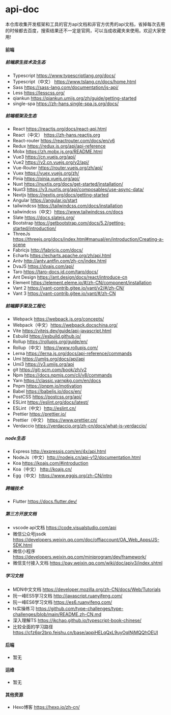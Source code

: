 # api-doc
本仓库收集开发框架和工具的官方api文档和非官方优秀的api文档，省掉每次去用的时候都去百度，搜索结果还不一定是官网，可以当成收藏夹来使用。欢迎大家使用!

#### 前端
##### 前端原生技术及生态
- Typescript https://www.typescriptlang.org/docs/
- Typescript（中文） https://www.tslang.cn/docs/home.html
- Sass https://sass-lang.com/documentation/js-api/
- Less https://lesscss.org/
- qiankun https://qiankun.umijs.org/zh/guide/getting-started
- single-spa https://zh-hans.single-spa.js.org/docs/
##### 前端框架及生态
- React https://reactjs.org/docs/react-api.html
- React（中文） https://zh-hans.reactjs.org
- React-router https://reactrouter.com/docs/en/v6
- Redux https://redux.js.org/api/api-reference
- Mobx https://zh.mobx.js.org/README.html
- Vue3  https://cn.vuejs.org/api/
- Vue2  https://v2.cn.vuejs.org/v2/api/
- Vue-Router https://router.vuejs.org/zh/api/
- Vuex https://vuex.vuejs.org/zh/
- Pinia https://pinia.vuejs.org/api/
- Nuxt https://nuxtjs.org/docs/get-started/installation/
- Nuxt3 https://v3.nuxtjs.org/api/composables/use-async-data/
- Nextjs https://nextjs.org/docs/getting-started
- Angular https://angular.io/start
- tailwindcss https://tailwindcss.com/docs/installation
- tailwindcss（中文）https://www.tailwindcss.cn/docs
- Slate https://docs.slatejs.org/
- Bootstrap https://getbootstrap.com/docs/5.2/getting-started/introduction/
- ThreeJs https://threejs.org/docs/index.html#manual/en/introduction/Creating-a-scene
- Fabricjs http://fabricjs.com/docs/
- Echarts https://echarts.apache.org/zh/api.html
- Antv http://antv.antfin.com/zh-cn/index.html
- DvaJS https://dvajs.com/api/
- Taro https://taro-docs.jd.com/taro/docs/
- Ant Design https://ant.design/docs/react/introduce-cn
- Element https://element.eleme.io/#/zh-CN/component/installation
- Vant 2 https://vant-contrib.gitee.io/vant/v2/#/zh-CN/
- Vant 3  https://vant-contrib.gitee.io/vant/#/zh-CN

##### 前端脚手架及工程化
- Webpack https://webpack.js.org/concepts/
- Webpack（中文）https://webpack.docschina.org/
- Vite https://vitejs.dev/guide/api-javascript.html
- Esbuild https://esbuild.github.io/
- Rollup https://rollupjs.org/guide/en/
- Rollup（中文）https://www.rollupjs.com/
- Lerna https://lerna.js.org/docs/api-reference/commands
- Umi https://umijs.org/docs/api/api
- Umi3 https://v3.umijs.org/api
- git https://git-scm.com/book/zh/v2
- Npm https://docs.npmjs.com/cli/v8/commands
- Yarn https://classic.yarnpkg.com/en/docs
- Pnpm https://pnpm.io/motivation
- Babel https://babeljs.io/docs/en/
- PostCSS https://postcss.org/api/
- ESLint https://eslint.org/docs/latest/
- ESLint（中文）http://eslint.cn/
- Prettier https://prettier.io/
- Prettier（中文） https://www.prettier.cn/
- Verdaccio https://verdaccio.org/zh-cn/docs/what-is-verdaccio/

##### node生态
- Express http://expressjs.com/en/4x/api.html
- NodeJs（中文）http://nodejs.cn/api-v12/documentation.html
- Koa https://koajs.com/#introduction
- Koa（中文） http://koajs.cn/
- Egg（中文）https://www.eggjs.org/zh-CN/intro

##### 跨端技术
- Flutter https://docs.flutter.dev/

##### 第三方开放文档
- vscode api文档 https://code.visualstudio.com/api
- 微信公众号jssdk https://developers.weixin.qq.com/doc/offiaccount/OA_Web_Apps/JS-SDK.html
- 微信小程序 https://developers.weixin.qq.com/miniprogram/dev/framework/
- 微信支付接入文档 https://pay.weixin.qq.com/wiki/doc/apiv3/index.shtml

##### 学习文档
- MDN中文文档 https://developer.mozilla.org/zh-CN/docs/Web/Tutorials
- 阮一峰ES5学习文档 http://javascript.ruanyifeng.com/
- 阮一峰ES6学习文档 https://es6.ruanyifeng.com/
- ts实操练习 https://github.com/type-challenges/type-challenges/blob/main/README.zh-CN.md
- 深入理解TS https://jkchao.github.io/typescript-book-chinese/
- 比较全面的学习路径 https://cfz6pr2brp.feishu.cn/base/appiHELqQxL9uyOqlNjMQQhOEUI

#### 后端

- 暂无

#### 运维

- 暂无



#### 其他资源

- Hexo博客 https://hexo.io/zh-cn/

